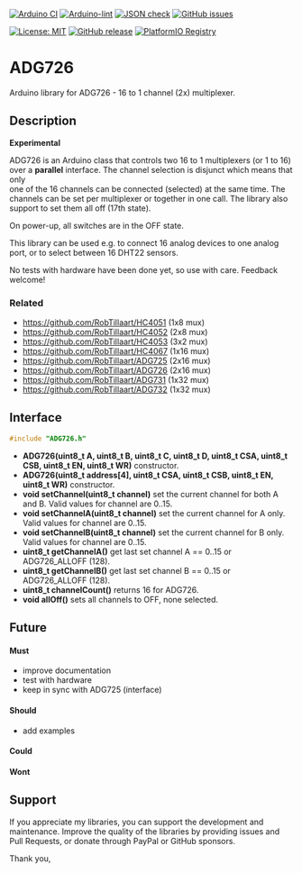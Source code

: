 
[![Arduino CI](https://github.com/RobTillaart/ADG726/workflows/Arduino%20CI/badge.svg)](https://github.com/marketplace/actions/arduino_ci)
[![Arduino-lint](https://github.com/RobTillaart/ADG726/actions/workflows/arduino-lint.yml/badge.svg)](https://github.com/RobTillaart/ADG726/actions/workflows/arduino-lint.yml)
[![JSON check](https://github.com/RobTillaart/ADG726/actions/workflows/jsoncheck.yml/badge.svg)](https://github.com/RobTillaart/ADG726/actions/workflows/jsoncheck.yml)
[![GitHub issues](https://img.shields.io/github/issues/RobTillaart/ADG726.svg)](https://github.com/RobTillaart/ADG726/issues)

[![License: MIT](https://img.shields.io/badge/license-MIT-green.svg)](https://github.com/RobTillaart/ADG726/blob/master/LICENSE)
[![GitHub release](https://img.shields.io/github/release/RobTillaart/ADG726.svg?maxAge=3600)](https://github.com/RobTillaart/ADG726/releases)
[![PlatformIO Registry](https://badges.registry.platformio.org/packages/robtillaart/library/ADG726.svg)](https://registry.platformio.org/libraries/robtillaart/ADG726)


# ADG726

Arduino library for ADG726 - 16 to 1 channel (2x) multiplexer.


## Description

**Experimental**

ADG726 is an Arduino class that controls two 16 to 1 multiplexers
(or 1 to 16) over a **parallel** interface.
The channel selection is disjunct which means that only  
one of the 16 channels can be connected (selected) at the same time.
The channels can be set per multiplexer or together in one call.
The library also support to set them all off (17th state).

On power-up, all switches are in the OFF state.

This library can be used e.g. to connect 16 analog devices to
one analog port, or to select between 16 DHT22 sensors.

No tests with hardware have been done yet, so use with care.
Feedback welcome!


### Related

- https://github.com/RobTillaart/HC4051 (1x8 mux)
- https://github.com/RobTillaart/HC4052 (2x8 mux)
- https://github.com/RobTillaart/HC4053 (3x2 mux)
- https://github.com/RobTillaart/HC4067 (1x16 mux)
- https://github.com/RobTillaart/ADG725 (2x16 mux)
- https://github.com/RobTillaart/ADG726 (2x16 mux)
- https://github.com/RobTillaart/ADG731 (1x32 mux)
- https://github.com/RobTillaart/ADG732 (1x32 mux)


## Interface

```cpp
#include "ADG726.h"
```

- **ADG726(uint8_t A, uint8_t B, uint8_t C, uint8_t D, uint8_t CSA, uint8_t CSB, uint8_t EN, uint8_t WR)** constructor.
- **ADG726(uint8_t address[4], uint8_t CSA, uint8_t CSB, uint8_t EN, uint8_t WR)** constructor.
- **void setChannel(uint8_t channel)** set the current channel for both A and B.
Valid values for channel are 0..15.
- **void setChannelA(uint8_t channel)** set the current channel for A only.
Valid values for channel are 0..15.
- **void setChannelB(uint8_t channel)** set the current channel for B only.
Valid values for channel are 0..15.
- **uint8_t getChannelA()** get last set channel A == 0..15 or ADG726_ALLOFF (128).
- **uint8_t getChannelB()** get last set channel B == 0..15 or ADG726_ALLOFF (128).
- **uint8_t channelCount()** returns 16 for ADG726.
- **void allOff()** sets all channels to OFF, none selected.


## Future

#### Must

- improve documentation
- test with hardware
- keep in sync with ADG725 (interface)

#### Should

- add examples

#### Could


#### Wont


## Support

If you appreciate my libraries, you can support the development and maintenance.
Improve the quality of the libraries by providing issues and Pull Requests, or
donate through PayPal or GitHub sponsors.

Thank you,


